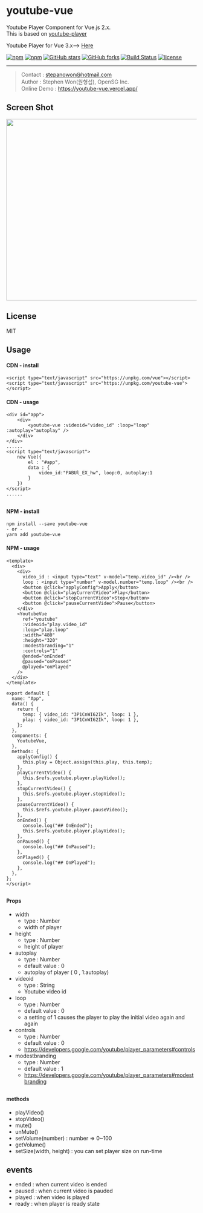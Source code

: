 # youtube-vue

Youtube Player Component for Vue.js 2.x.  
This is based on [youtube-player](https://github.com/gajus/youtube-player)

Youtube Player for Vue 3.x--> [Here](https://github.com/stepanowon/youtube-vue3)

[![npm](https://img.shields.io/npm/v/youtube-vue.svg)](https://www.npmjs.com/package/youtube-vue)
[![npm](https://img.shields.io/npm/dm/youtube-vue.svg)](https://www.npmjs.com/package/youtube-vue)
[![GitHub stars](https://img.shields.io/github/stars/stepanowon/youtube-vue.svg?style=social&label=Stars&style=for-the-badge)](https://github.com/stepanowon/youtube-vue/stargazers)
[![GitHub forks](https://img.shields.io/github/forks/stepanowon/youtube-vue.svg?style=social&label=Fork&style=for-the-badge)](https://github.com/stepanowon/youtube-vue/network)
[![Build Status](https://travis-ci.org/stepanowon/youtube-vue.svg?branch=master)](https://travis-ci.org/stepanowon/youtube-vue)
[![license](https://img.shields.io/github/license/mashape/apistatus.svg)]()

---

> Contact : stepanowon@hotmail.com  
> Author : Stephen Won(원형섭), OpenSG Inc.  
> Online Demo : https://youtube-vue.vercel.app/

## Screen Shot

<img src="https://raw.githubusercontent.com/stepanowon/youtube-vue/master/images/videoid.png" width="640" height="480" />

## License

MIT

## Usage

#### CDN - install

```
<script type="text/javascript" src="https://unpkg.com/vue"></script>
<script type="text/javascript" src="https://unpkg.com/youtube-vue"></script>
```

#### CDN - usage

```
<div id="app">
    <div>
        <youtube-vue :videoid="video_id" :loop="loop" :autoplay="autoplay" />
    </div>
</div>
......
<script type="text/javascript">
    new Vue({
        el : "#app",
        data : {
            video_id:"PABUl_EX_hw", loop:0, autoplay:1
        }
    })
</script>
......
```

##

#### NPM - install

```
npm install --save youtube-vue
- or -
yarn add youtube-vue
```

#### NPM - usage

```
<template>
  <div>
    <div>
      video_id : <input type="text" v-model="temp.video_id" /><br />
      loop : <input type="number" v-model.number="temp.loop" /><br />
      <button @click="applyConfig">Apply</button>
      <button @click="playCurrentVideo">Play</button>
      <button @click="stopCurrentVideo">Stop</button>
      <button @click="pauseCurrentVideo">Pause</button>
    </div>
    <YoutubeVue
      ref="youtube"
      :videoid="play.video_id"
      :loop="play.loop"
      :width="480"
      :height="320"
      :modestbranding="1"
      :controls="1"
      @ended="onEnded"
      @paused="onPaused"
      @played="onPlayed"
    />
  </div>
</template>

export default {
  name: "App",
  data() {
    return {
      temp: { video_id: "3P1CnWI62Ik", loop: 1 },
      play: { video_id: "3P1CnWI62Ik", loop: 1 },
    };
  },
  components: {
    YoutubeVue,
  },
  methods: {
    applyConfig() {
      this.play = Object.assign(this.play, this.temp);
    },
    playCurrentVideo() {
      this.$refs.youtube.player.playVideo();
    },
    stopCurrentVideo() {
      this.$refs.youtube.player.stopVideo();
    },
    pauseCurrentVideo() {
      this.$refs.youtube.player.pauseVideo();
    },
    onEnded() {
      console.log("## OnEnded");
      this.$refs.youtube.player.playVideo();
    },
    onPaused() {
      console.log("## OnPaused");
    },
    onPlayed() {
      console.log("## OnPlayed");
    },
  },
};
</script>
```

##

#### Props

- width
  - type : Number
  - width of player
- height
  - type : Number
  - height of player
- autoplay
  - type : Number
  - default value : 0
  - autoplay of player ( 0 , 1:autoplay)
- videoid
  - type : String
  - Youtube video id
- loop
  - type : Number
  - default value : 0
  - a setting of 1 causes the player to play the initial video again and again
- controls
  - type : Number
  - default value : 0
  - https://developers.google.com/youtube/player_parameters#controls
- modestbranding
  - type : Number
  - default value : 1
  - https://developers.google.com/youtube/player_parameters#modestbranding

##

#### methods

- playVideo()
- stopVideo()
- mute()
- unMute()
- setVolume(number) : number => 0~100
- getVolume()
- setSize(width, height) : you can set player size on run-time

## events

- ended : when current video is ended
- paused : when current video is pauded
- played : when video is played
- ready : when player is ready state
